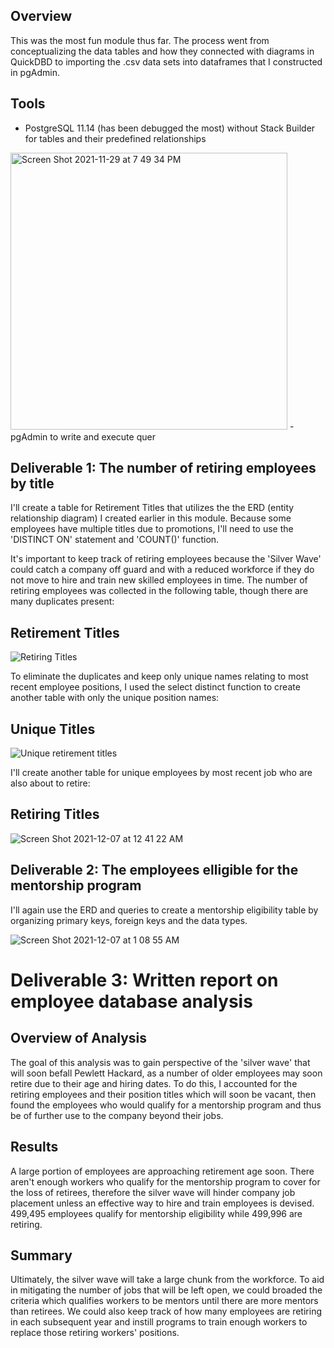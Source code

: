 ## Overview 
This was the most fun module thus far. The process went from conceptualizing the data tables and how they connected with diagrams in QuickDBD to importing the .csv data sets into dataframes that I constructed in pgAdmin. 

## Tools
- PostgreSQL 11.14 (has been debugged the most) without Stack Builder for tables and their predefined relationships
<img width="443" alt="Screen Shot 2021-11-29 at 7 49 34 PM" src="https://user-images.githubusercontent.com/89936913/143982575-252f5e9e-5296-4f2e-a402-95a00f32875a.png">
- pgAdmin to write and execute quer

## Deliverable 1: The number of retiring employees by title
I'll create a table for Retirement Titles that utilizes the the ERD (entity relationship diagram) I created earlier in this module. Because some employees have multiple titles due to promotions, I'll need to use the 'DISTINCT ON' statement and 'COUNT()' function. 

It's important to keep track of retiring employees because the 'Silver Wave' could catch a company off guard and with a reduced workforce if they do not move to hire and train new skilled employees in time. 
The number of retiring employees was collected in the following table, though there are many duplicates present: 

## Retirement Titles

![Retiring Titles](https://user-images.githubusercontent.com/89936913/144991735-1f4569e7-96eb-4012-a10f-10fde29bd16c.png)

To eliminate the duplicates and keep only unique names relating to most recent employee positions, I used the select distinct function to create another table with only the unique position names: 

## Unique Titles

![Unique retirement titles](https://user-images.githubusercontent.com/89936913/144992406-fc2aefee-3f03-493c-a991-51ab33ebfa87.png)

I'll create another table for unique employees by most recent job who are also about to retire: 

## Retiring Titles

![Screen Shot 2021-12-07 at 12 41 22 AM](https://user-images.githubusercontent.com/89936913/144995765-fe57388b-75a7-4372-86d7-85b23873f1ed.png)



## Deliverable 2: The employees elligible for the mentorship program
I'll again use the ERD and queries to create a mentorship eligibility table by organizing primary keys, foreign keys and the data types. 

![Screen Shot 2021-12-07 at 1 08 55 AM](https://user-images.githubusercontent.com/89936913/144999880-3984e132-8b69-479f-b73a-91e7eb207d1d.png)


# Deliverable 3: Written report on employee database analysis

## Overview of Analysis
The goal of this analysis was to gain perspective of the 'silver wave' that will soon befall Pewlett Hackard, as a number of older employees may soon retire due to their age and hiring dates. To do this, I accounted for the retiring employees and their position titles which will soon be vacant, then found the employees who would qualify for a mentorship program and thus be of further use to the company beyond their jobs. 

## Results
A large portion of employees are approaching retirement age soon. There aren't enough workers who qualify for the mentorship program to cover for the loss of retirees, therefore the silver wave will hinder company job placement unless an effective way to hire and train employees is devised. 
499,495 employees qualify for mentorship eligibility while 499,996 are retiring. 

## Summary
Ultimately, the silver wave will take a large chunk from the workforce. 
To aid in mitigating the number of jobs that will be left open, we could broaded the criteria which qualifies workers to be mentors until there are more mentors than retirees. We could also keep track of how many employees are retiring in each subsequent year and instill programs to train enough workers to replace those retiring workers' positions. 
